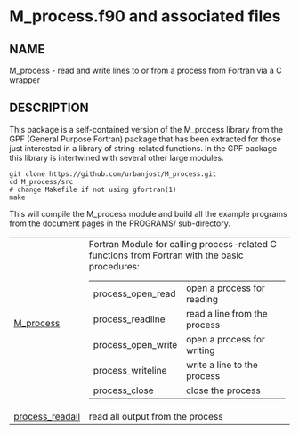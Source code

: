 
# M_process.f90 and associated files

## NAME

   M_process - read and write lines to or from a process from Fortran via a C wrapper

## DESCRIPTION

This package is a self-contained version of the M_process library from
the GPF (General Purpose Fortran) package that has been extracted for
those just interested in a library of string-related functions. In the
GPF package this library is intertwined with several other large modules.

    git clone https://github.com/urbanjost/M_process.git
    cd M_process/src
    # change Makefile if not using gfortran(1)
    make

This will compile the M_process module and build all the example programs from
the document pages in the PROGRAMS/ sub-directory.

<?
<blockquote>
<table cellpadding="3">
<tr><td><a href="md/M_process.3.md">          M_process          </a></td><td> Fortran Module for calling process-related C functions from Fortran with the basic procedures:
<table>
<tr><td>  process_open_read  </td><td> open a process for reading</td></tr>
<tr><td>  process_readline   </td><td> read a line from the process</td></tr>
<tr><td>  process_open_write </td><td> open a process for writing</td></tr>
<tr><td>  process_writeline  </td><td> write a line to the process</td></tr>
<tr><td>  process_close      </td><td> close the process</td></tr>
</table>
</td>
</tr>

<tr><td><a href="md/process_readall.3.md">    process_readall    </a></td><td> read all output from the process</td></tr>
</table>

